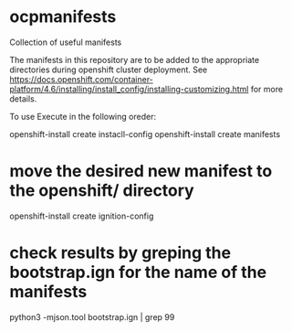 # ocpmanifests
Collection of useful manifests

The manifests in this repository are to be added to the appropriate directories during openshift cluster deployment. 
See https://docs.openshift.com/container-platform/4.6/installing/install_config/installing-customizing.html for more details. 

To use
Execute in the following oreder: 

openshift-install create instacll-config
openshift-install create manifests

# move the desired new manifest to the openshift/ directory 

openshift-install create ignition-config

# check results by greping the bootstrap.ign for the name of the manifests

 python3 -mjson.tool  bootstrap.ign  | grep 99 

